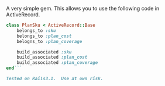 A very simple gem.  This allows you to use the following code in ActiveRecord.

```ruby
class PlanSku < ActiveRecord::Base
	belongs_to :sku
	belongs_to :plan_cost
	belogns_to :plan_coverage

	build_associated :sku
	build_associated :plan_cost
	build_associated :plan_coverage
end```

Tested on Rails3.1.  Use at own risk.
